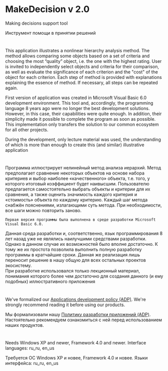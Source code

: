 # MakeDecision v 2.0

Making decisions support tool

Инструмент помощи в принятии решений

#

This application illustrates a nonlinear hierarchy analysis method. The method allows comparing
some objects based on a set of criteria and choosing the most “quality” object, i.e. the one
with the highest rating. User is invited to independently select objects and criteria for their
comparison, as well as evaluate the significance of each criterion and the "cost" of the object
for each criterion. Each step of method is provided with explanations explaining the essence of
method. If necessary, all steps can be repeated again.

First version of application was created in Microsoft Visual Basic 6.0 development environment.
This tool and, accordingly, the programming language 8 years ago were no longer the best development
solutions. However, in this case, their capabilities were quite enough. In addition, their simplicity
made it possible to complete the program as soon as possible. This implementation only transfers
the solution to our common ecosystem for all other projects.

During the development, only lecture material was used, the understanding of which is more
than enough to create this (and similar) illustrative application

#

Программа иллюстрирует нелинейный метод анализа иерархий. Метод предполагает сравнение некоторых
объектов на основе набора критериев и выбор наиболее «качественного» объекта, т.е. того,
у которого итоговый коэффициент будет наивысшим. Пользователю предлагается самостоятельно выбрать
объекты и критерии для их сравнения, а также оценить значимость каждого критерия и «стоимость»
объекта по каждому критерию. Каждый шаг метода снабжён пояснениями, излагающими суть метода.
При необходимости, все шаги можно повторить заново.

    Первая версия программы была выполнена в среде разработки Microsoft Visual Basic 6.0.
Данная среда разработки и, соответственно, язык программирования 8 лет назад уже не являлись
наилучшими средствами разработки. Однако в данном случае их возможностей было вполне достаточно.
К тому же их простота позволила выполнить полную разработку программы в кратчайшие сроки.
Данная же реализация лишь переносит решение в нашу общую для всех остальных проектов экосистему.
\
    При разработке использовался только лекционный материал, понимания которого более чем достаточно
для создания данного (и ему подобных) иллюстративного приложения

#

We've formalized our [Applications development policy (ADP)](https://vk.com/@rdaaow_fupl-adp).
We're strongly recommend reading it before using our products.

Мы формализовали нашу [Политику разработки приложений (ADP)](https://vk.com/@rdaaow_fupl-adp).
Настоятельно рекомендуем ознакомиться с ней перед использованием наших продуктов.

#

Needs Windows XP and newer, Framework 4.0 and newer. Interface languages: ru_ru, en_us

Требуется ОС Windows XP и новее, Framework 4.0 и новее. Языки интерфейса: ru_ru, en_us
